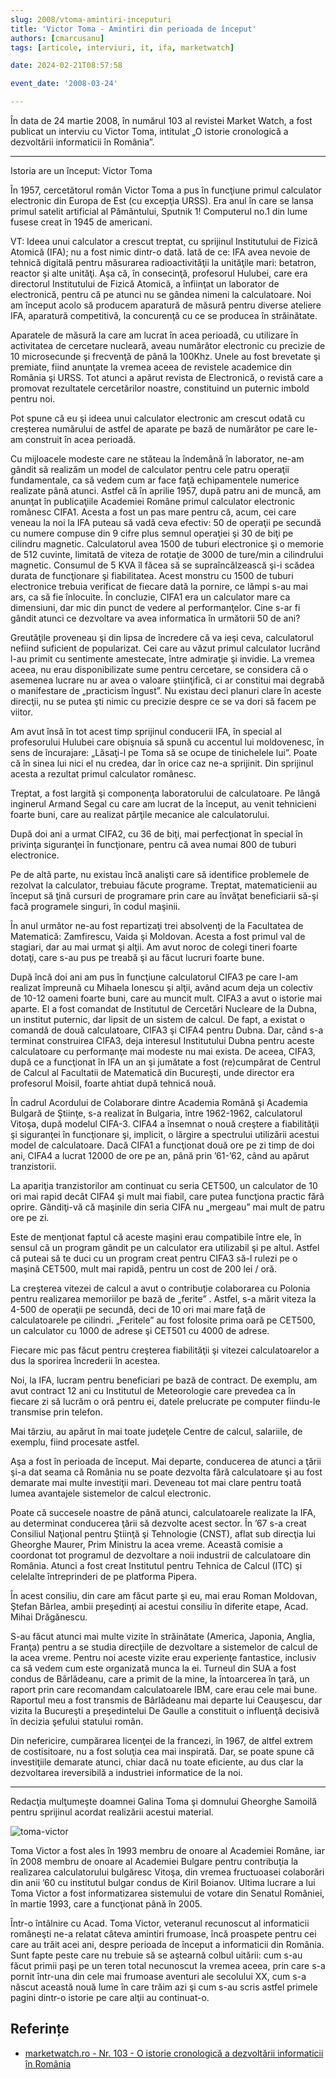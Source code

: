 ```yaml
---
slug: 2008/vtoma-amintiri-inceputuri
title: 'Victor Toma - Amintiri din perioada de început'
authors: [cmarcusanu]
tags: [articole, interviuri, it, ifa, marketwatch]

date: 2024-02-21T08:57:58

event_date: '2008-03-24'

---
```


În data de 24 martie 2008, în numărul 103 al revistei Market Watch, a fost
publicat un interviu cu Victor Toma, intitulat
„O istorie cronologică a dezvoltării informaticii în România”.

<!-- truncate -->

---

Istoria are un început: Victor Toma

În 1957, cercetătorul român Victor Toma a pus în funcţiune primul calculator electronic din Europa de Est (cu excepţia URSS). Era anul în care se lansa primul satelit artificial al Pământului, Sputnik 1!
Computerul no.1 din lume fusese creat în 1945 de americani.

VT: Ideea unui calculator a crescut treptat, cu sprijinul Institutului de Fizică Atomică (IFA); nu a fost nimic dintr-o dată. Iată de ce: IFA avea nevoie de tehnică digitală pentru măsurarea radioactivităţii la unităţile mari: betatron, reactor şi alte unităţi. Aşa că, în consecinţă, profesorul Hulubei, care era directorul Institutului de Fizică Atomică, a înfiinţat un laborator de electronică, pentru că pe atunci nu se gândea nimeni la calculatoare. Noi am început acolo să producem aparatură de măsură pentru diverse ateliere IFA, aparatură competitivă, la concurenţă cu ce se producea în străinătate.

Aparatele de măsură la care am lucrat în acea perioadă, cu utilizare în activitatea de cercetare nucleară, aveau numărător electronic cu precizie de 10 microsecunde şi frecvenţă de până la 100Khz. Unele au fost brevetate şi premiate, fiind anunţate la vremea aceea de revistele academice din România şi URSS. Tot atunci a apărut revista de Electronică, o revistă care a promovat rezultatele cercetărilor noastre, constituind un puternic imbold pentru noi.

Pot spune că eu şi ideea unui calculator electronic am crescut odată cu creşterea numărului de astfel de aparate pe bază de numărător pe care le-am construit în acea perioadă.

Cu mijloacele modeste care ne stăteau la îndemână în laborator, ne-am gândit să realizăm un model de calculator pentru cele patru operaţii fundamentale, ca să vedem cum ar face faţă echipamentele numerice realizate până atunci. Astfel că în aprilie 1957, după patru ani de muncă, am anunţat în publicaţiile Academiei Române primul calculator electronic românesc CIFA1. Acesta a fost un pas mare pentru că, acum, cei care veneau la noi la IFA puteau să vadă ceva efectiv: 50 de operaţii pe secundă cu numere compuse din 9 cifre plus semnul operaţiei şi 30 de biţi pe cilindru magnetic. Calculatorul avea 1500 de tuburi electronice şi o memorie de 512 cuvinte, limitată de viteza de rotaţie de 3000 de ture/min a cilindrului magnetic. Consumul de 5 KVA îl făcea să se supraîncălzească
şi-i scădea durata de funcţionare şi fiabilitatea. Acest monstru cu 1500 de tuburi electronice trebuia verificat de fiecare dată la pornire, ce lămpi s-au mai ars, ca să fie înlocuite. În concluzie, CIFA1 era un calculator mare ca dimensiuni, dar mic din punct de vedere al performanţelor. Cine
s-ar fi gândit atunci ce dezvoltare va avea informatica în următorii 50 de ani?

Greutăţile proveneau şi din lipsa de încredere că va ieşi ceva, calculatorul nefiind suficient de popularizat. Cei care au văzut primul calculator lucrând l-au primit cu sentimente amestecate, între admiraţie şi invidie. La vremea aceea, nu erau disponibilizate sume pentru cercetare, se considera că o asemenea lucrare nu ar avea o valoare ştiinţifică, ci ar constitui mai degrabă o manifestare de „practicism îngust”. Nu existau deci planuri clare în aceste direcţii, nu se putea şti nimic cu precizie despre ce se va dori să facem pe viitor.

Am avut însă în tot acest timp sprijinul conducerii IFA, în special al profesorului Hulubei care obişnuia să spună cu accentul lui moldovenesc, în sens de încurajare:
„Lăsaţi-l pe Toma să se ocupe de tinichelele lui”. Poate că în sinea lui nici el nu credea, dar în orice caz ne-a sprijinit. Din sprijinul acesta a rezultat primul calculator românesc.

Treptat, a fost largită şi componenţa laboratorului de calculatoare. Pe lângă inginerul Armand Segal cu care am lucrat de la început, au venit tehnicieni foarte buni, care au realizat părţile mecanice ale calculatorului.

După doi ani a urmat CIFA2, cu 36 de biţi, mai perfecţionat în special în privinţa siguranţei în funcţionare, pentru că avea numai 800 de tuburi electronice.

Pe de altă parte, nu existau încă analişti care să identifice problemele de rezolvat la calculator, trebuiau făcute programe. Treptat, matematicienii au început să ţină cursuri de programare prin care au învăţat beneficiarii să-şi facă programele singuri, în codul maşinii.

În anul următor ne-au fost repartizaţi trei absolvenţi de la Facultatea de Matematică: Zamfirescu, Vaida şi Moldovan. Acesta a fost primul val de stagiari, dar au mai urmat şi alţii. Am avut noroc de colegi tineri foarte dotaţi, care s-au pus pe treabă şi au făcut lucruri foarte bune.

După încă doi ani am pus în funcţiune calculatorul CIFA3 pe care l-am realizat împreună cu Mihaela Ionescu şi alţii, având acum deja un colectiv de 10-12 oameni foarte buni, care au muncit mult.
CIFA3 a avut o istorie mai aparte. El a fost comandat de Institutul de Cercetări Nucleare de la Dubna, un institut puternic, dar lipsit de un sistem de calcul. De fapt, a existat o comandă de două calculatoare, CIFA3 şi CIFA4 pentru Dubna. Dar, când s-a terminat construirea CIFA3, deja interesul Institutului Dubna pentru aceste calculatoare cu performanţe mai modeste nu mai exista. De aceea, CIFA3, după ce a funcţionat în IFA un an şi jumătate a fost (re)cumpărat de Centrul de Calcul al Facultatii de Matematică din Bucureşti, unde director era profesorul Moisil, foarte ahtiat după tehnică nouă.

În cadrul Acordului de Colaborare dintre Academia Română şi Academia Bulgară de Ştiinţe, s-a realizat în Bulgaria, între 1962-1962, calculatorul Vitoşa, după modelul CIFA-3.
CIFA4 a însemnat o nouă creştere a fiabilităţii şi siguranţei în funcţionare şi, implicit, o lărgire a spectrului utilizării acestui model de calculatoare. Dacă CIFA1 a funcţionat două ore pe zi timp de doi ani, CIFA4 a lucrat 12000 de ore pe an, până prin ’61-’62, când au apărut tranzistorii.

La apariţia tranzistorilor am continuat cu seria CET500, un calculator de 10 ori mai rapid decât CIFA4 şi mult mai fiabil, care putea funcţiona practic fără oprire. Gândiţi-vă că maşinile din seria CIFA nu „mergeau” mai mult de patru ore pe zi.

Este de menţionat faptul că aceste maşini erau compatibile între ele, în sensul că un program gândit pe un calculator era utilizabil şi pe altul. Astfel că puteai să te duci cu un program creat pentru CIFA3 să-l rulezi pe o maşină CET500, mult mai rapidă, pentru un cost de 200 lei / oră.

La creşterea vitezei de calcul a avut o contribuţie colaborarea cu Polonia pentru realizarea memoriilor pe bază de „ferite” . Astfel, s-a mărit viteza la 4-500 de operaţii pe secundă, deci de 10 ori mai mare faţă de calculatoarele pe cilindri. „Feritele” au fost folosite prima oară pe CET500, un calculator cu 1000 de adrese şi CET501 cu 4000 de adrese.

Fiecare mic pas făcut pentru creşterea fiabilităţii şi vitezei calculatoarelor a dus la sporirea încrederii în acestea.

Noi, la IFA, lucram pentru beneficiari pe bază de contract. De exemplu, am avut contract 12 ani cu Institutul de Meteorologie care prevedea ca în fiecare zi să lucrăm o oră pentru ei, datele prelucrate pe computer fiindu-le transmise prin telefon.

Mai târziu, au apărut în mai toate judeţele Centre de calcul, salariile, de
exemplu, fiind procesate astfel.

Aşa a fost în perioada de început. Mai departe, conducerea de atunci a ţării şi-a dat seama că România nu se poate dezvolta fără calculatoare şi au fost demarate mai multe investiţii mari. Deveneau tot mai clare pentru toată lumea avantajele sistemelor de calcul electronic.

Poate că succesele noastre de până atunci, calculatoarele realizate la IFA, au determinat conducerea ţării să dezvolte acest sector. În ’67 s-a creat Consiliul Naţional pentru Ştiinţă şi Tehnologie (CNST), aflat sub direcţia lui Gheorghe Maurer, Prim Ministru la acea vreme. Această comisie a coordonat tot programul de dezvoltare a noii industrii de calculatoare din România. Atunci a fost creat Institutul pentru Tehnica de Calcul (ITC) şi celelalte întreprinderi de pe platforma Pipera.

În acest consiliu, din care am făcut parte şi eu, mai erau Roman Moldovan, Ştefan Bârlea, ambii preşedinţi ai acestui consiliu în diferite etape, Acad. Mihai Drăgănescu.

S-au făcut atunci mai multe vizite în străinătate (America, Japonia, Anglia, Franţa) pentru a se studia direcţiile de dezvoltare a sistemelor de calcul de la acea vreme. Pentru noi aceste vizite erau experienţe fantastice, inclusiv ca să vedem cum este organizată munca la ei. Turneul din SUA a fost condus de Bârlădeanu, care a primit de la mine, la întoarcerea în ţară, un raport prin care recomandam calculatoarele IBM, care erau cele mai bune. Raportul meu a fost transmis de Bârlădeanu mai departe lui Ceauşescu, dar vizita la Bucureşti a preşedintelui De Gaulle a constituit o influenţă decisivă în decizia şefului statului român.

Din nefericire, cumpărarea licenţei de la francezi, în 1967, de altfel extrem de costisitoare, nu a fost soluţia cea mai inspirată. Dar, se poate spune că investiţiile demarate atunci, chiar dacă nu toate eficiente, au dus clar la dezvoltarea ireversibilă a industriei informatice de la noi.

---

Redacţia mulţumeşte doamnei Galina Toma şi domnului Gheorghe Samoilă pentru sprijinul acordat realizării acestui material.

![toma-victor](https://cronica-it.github.io/imagini/2008/vtoma-amintiri-inceputuri/toma-victor.jpg)

Toma Victor a fost ales în 1993 membru de onoare al Academiei Române, iar în 2008 membru de onoare al Academiei Bulgare pentru contribuţia la realizarea calculatorului bulgăresc Vitoşa, din vremea fructuoasei colaborări din anii ’60 cu institutul bulgar condus de Kiril Boianov. Ultima lucrare a lui Toma Victor a fost informatizarea sistemului de votare din Senatul României, în martie 1993, care a funcţionat până în 2005.

Într-o întâlnire cu Acad. Toma Victor, veteranul
recunoscut al informaticii româneşti ne-a relatat câteva amintiri frumoase, încă proaspete pentru cei care au trăit acei ani, despre perioada de început a informaticii din România. Sunt fapte peste care nu trebuie să se aştearnă colbul uitării: cum s-au făcut primii paşi pe un teren total necunoscut la vremea aceea, prin care s-a pornit într-una din cele mai frumoase aventuri ale secolului XX, cum s-a născut această nouă lume în care trăim azi şi cum s-au scris astfel primele pagini dintr-o istorie pe care alţii au continuat-o.

## Referințe

- [marketwatch.ro - Nr. 103 - O istorie cronologică a dezvoltării informaticii în România](https://www.marketwatch.ro/articol/3381/O_istorie_cronologica_a_dezvoltarii_informaticii_in_Romania/)
